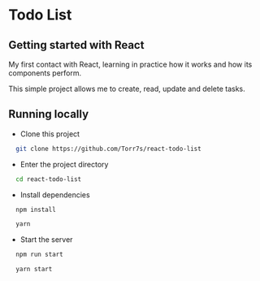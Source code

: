 
# Todo List
## Getting started with React
My first contact with React, learning in practice how it works and how its components perform.

This simple project allows me to create, read, update and delete tasks.


## Running locally

- Clone this project

```bash
  git clone https://github.com/Torr7s/react-todo-list
```

- Enter the project directory

```bash
  cd react-todo-list
```

- Install dependencies

```bash
  npm install
```

```bash
  yarn
```

- Start the server

```bash
  npm run start
```

```bash
  yarn start
```

